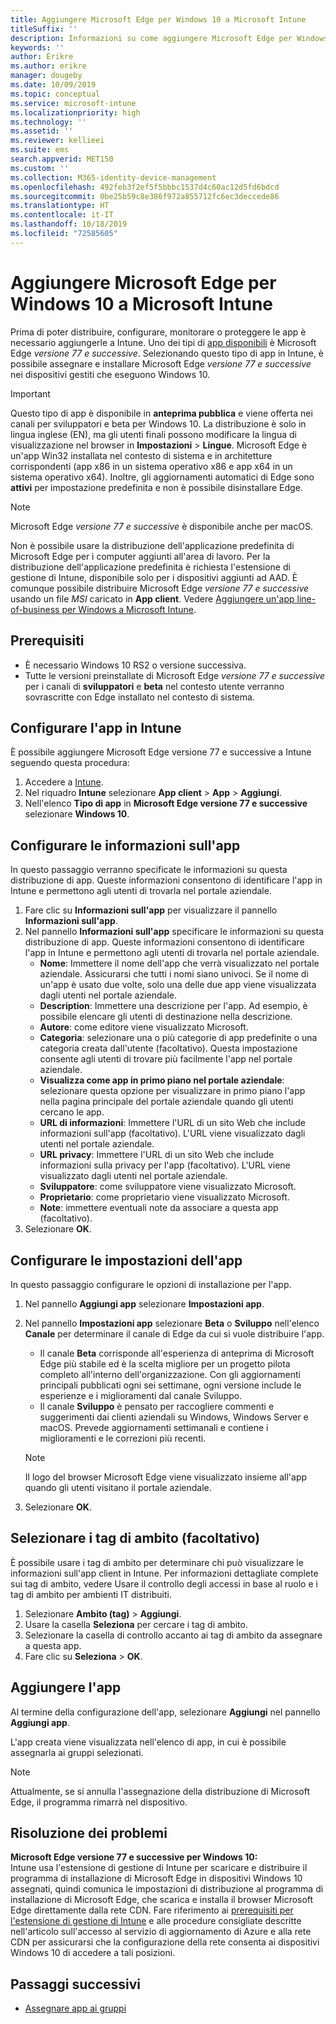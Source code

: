 ```yaml
---
title: Aggiungere Microsoft Edge per Windows 10 a Microsoft Intune
titleSuffix: ''
description: Informazioni su come aggiungere Microsoft Edge per Windows a Microsoft Intune.
keywords: ''
author: Erikre
ms.author: erikre
manager: dougeby
ms.date: 10/09/2019
ms.topic: conceptual
ms.service: microsoft-intune
ms.localizationpriority: high
ms.technology: ''
ms.assetid: ''
ms.reviewer: kellieei
ms.suite: ems
search.appverid: MET150
ms.custom: ''
ms.collection: M365-identity-device-management
ms.openlocfilehash: 492feb3f2ef5f5bbbc1537d4c60ac12d5fd6bdcd
ms.sourcegitcommit: 0be25b59c8e386f972a855712fc6ec3deccede86
ms.translationtype: HT
ms.contentlocale: it-IT
ms.lasthandoff: 10/18/2019
ms.locfileid: "72585605"
---
```

# <a name="add-microsoft-edge-for-windows-10-to-microsoft-intune"></a>Aggiungere Microsoft Edge per Windows 10 a Microsoft Intune

Prima di poter distribuire, configurare, monitorare o proteggere le app è necessario aggiungerle a Intune. Uno dei tipi di [app disponibili](~/apps/apps-add.md#app-types-in-microsoft-intune) è Microsoft Edge *versione 77 e successive*. Selezionando questo tipo di app in Intune, è possibile assegnare e installare Microsoft Edge *versione 77 e successive* nei dispositivi gestiti che eseguono Windows 10.

> [!IMPORTANT]
> Questo tipo di app è disponibile in **anteprima pubblica** e viene offerta nei canali per sviluppatori e beta per Windows 10. La distribuzione è solo in lingua inglese (EN), ma gli utenti finali possono modificare la lingua di visualizzazione nel browser in **Impostazioni** > **Lingue**. Microsoft Edge è un'app Win32 installata nel contesto di sistema e in architetture corrispondenti (app x86 in un sistema operativo x86 e app x64 in un sistema operativo x64). Inoltre, gli aggiornamenti automatici di Edge sono **attivi** per impostazione predefinita e non è possibile disinstallare Edge.

> [!NOTE]
> Microsoft Edge *versione 77 e successive* è disponibile anche per macOS.
> 
> Non è possibile usare la distribuzione dell'applicazione predefinita di Microsoft Edge per i computer aggiunti all'area di lavoro. Per la distribuzione dell'applicazione predefinita è richiesta l'estensione di gestione di Intune, disponibile solo per i dispositivi aggiunti ad AAD. È comunque possibile distribuire Microsoft Edge *versione 77 e successive* usando un file *MSI* caricato in **App client**. Vedere [Aggiungere un'app line-of-business per Windows a Microsoft Intune](~/apps/lob-apps-windows.md).

## <a name="prerequisites"></a>Prerequisiti
- È necessario Windows 10 RS2 o versione successiva.
- Tutte le versioni preinstallate di Microsoft Edge *versione 77 e successive* per i canali di **sviluppatori** e **beta** nel contesto utente verranno sovrascritte con Edge installato nel contesto di sistema.

## <a name="configure-the-app-in-intune"></a>Configurare l'app in Intune
È possibile aggiungere Microsoft Edge versione 77 e successive a Intune seguendo questa procedura:

1. Accedere a [Intune](https://go.microsoft.com/fwlink/?linkid=2090973).
2. Nel riquadro **Intune** selezionare **App client** > **App** > **Aggiungi**.
3. Nell'elenco **Tipo di app** in **Microsoft Edge versione 77 e successive** selezionare **Windows 10**.

## <a name="configure-app-information"></a>Configurare le informazioni sull'app
In questo passaggio verranno specificate le informazioni su questa distribuzione di app. Queste informazioni consentono di identificare l'app in Intune e permettono agli utenti di trovarla nel portale aziendale.

1. Fare clic su **Informazioni sull'app** per visualizzare il pannello **Informazioni sull'app**.
2. Nel pannello **Informazioni sull'app** specificare le informazioni su questa distribuzione di app. Queste informazioni consentono di identificare l'app in Intune e permettono agli utenti di trovarla nel portale aziendale.
    - **Nome**: Immettere il nome dell'app che verrà visualizzato nel portale aziendale. Assicurarsi che tutti i nomi siano univoci. Se il nome di un'app è usato due volte, solo una delle due app viene visualizzata dagli utenti nel portale aziendale.
    - **Description**: Immettere una descrizione per l'app. Ad esempio, è possibile elencare gli utenti di destinazione nella descrizione.
    - **Autore**: come editore viene visualizzato Microsoft.
    - **Categoria**: selezionare una o più categorie di app predefinite o una categoria creata dall'utente (facoltativo). Questa impostazione consente agli utenti di trovare più facilmente l'app nel portale aziendale.
    - **Visualizza come app in primo piano nel portale aziendale**: selezionare questa opzione per visualizzare in primo piano l'app nella pagina principale del portale aziendale quando gli utenti cercano le app.
    - **URL di informazioni**: Immettere l'URL di un sito Web che include informazioni sull'app (facoltativo). L'URL viene visualizzato dagli utenti nel portale aziendale.
    - **URL privacy**: Immettere l'URL di un sito Web che include informazioni sulla privacy per l'app (facoltativo). L'URL viene visualizzato dagli utenti nel portale aziendale.
    - **Sviluppatore**: come sviluppatore viene visualizzato Microsoft.
    - **Proprietario**: come proprietario viene visualizzato Microsoft.
    - **Note**: immettere eventuali note da associare a questa app (facoltativo).
3. Selezionare **OK**.

## <a name="configure-app-settings"></a>Configurare le impostazioni dell'app
In questo passaggio configurare le opzioni di installazione per l'app.

1. Nel pannello **Aggiungi app** selezionare **Impostazioni app**.
2. Nel pannello **Impostazioni app** selezionare **Beta** o **Sviluppo** nell'elenco **Canale** per determinare il canale di Edge da cui si vuole distribuire l'app.
    - Il canale **Beta** corrisponde all'esperienza di anteprima di Microsoft Edge più stabile ed è la scelta migliore per un progetto pilota completo all'interno dell'organizzazione. Con gli aggiornamenti principali pubblicati ogni sei settimane, ogni versione include le esperienze e i miglioramenti dal canale Sviluppo.
    - Il canale **Sviluppo** è pensato per raccogliere commenti e suggerimenti dai clienti aziendali su Windows, Windows Server e macOS. Prevede aggiornamenti settimanali e contiene i miglioramenti e le correzioni più recenti.

    > [!NOTE]
    > Il logo del browser Microsoft Edge viene visualizzato insieme all'app quando gli utenti visitano il portale aziendale.

3.  Selezionare **OK**.

## <a name="select-scope-tags-optional"></a>Selezionare i tag di ambito (facoltativo)
È possibile usare i tag di ambito per determinare chi può visualizzare le informazioni sull'app client in Intune. Per informazioni dettagliate complete sui tag di ambito, vedere Usare il controllo degli accessi in base al ruolo e i tag di ambito per ambienti IT distribuiti.
1.  Selezionare **Ambito (tag)**  > **Aggiungi**.
2.  Usare la casella **Seleziona** per cercare i tag di ambito.
3.  Selezionare la casella di controllo accanto ai tag di ambito da assegnare a questa app.
4.  Fare clic su **Seleziona** > **OK**.

## <a name="add-the-app"></a>Aggiungere l'app
Al termine della configurazione dell'app, selezionare **Aggiungi** nel pannello **Aggiungi app**. 

L'app creata viene visualizzata nell'elenco di app, in cui è possibile assegnarla ai gruppi selezionati. 

> [!NOTE]
> Attualmente, se si annulla l'assegnazione della distribuzione di Microsoft Edge, il programma rimarrà nel dispositivo.

## <a name="troubleshooting"></a>Risoluzione dei problemi
**Microsoft Edge versione 77 e successive per Windows 10:**<br>
Intune usa l'estensione di gestione di Intune per scaricare e distribuire il programma di installazione di Microsoft Edge in dispositivi Windows 10 assegnati, quindi comunica le impostazioni di distribuzione al programma di installazione di Microsoft Edge, che scarica e installa il browser Microsoft Edge direttamente dalla rete CDN. Fare riferimento ai [prerequisiti per l'estensione di gestione di Intune](~/apps/intune-management-extension.md#prerequisites) e alle procedure consigliate descritte nell'articolo sull'accesso al servizio di aggiornamento di Azure e alla rete CDN per assicurarsi che la configurazione della rete consenta ai dispositivi Windows 10 di accedere a tali posizioni.

## <a name="next-steps"></a>Passaggi successivi
- [Assegnare app ai gruppi](~/apps/apps-deploy.md)
